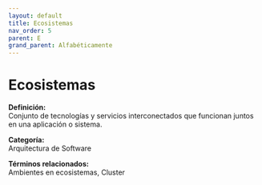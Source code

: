 ```yaml
---
layout: default
title: Ecosistemas
nav_order: 5
parent: E
grand_parent: Alfabéticamente
---
```


# Ecosistemas

**Definición:**  
Conjunto de tecnologías y servicios interconectados que funcionan juntos en una aplicación o sistema.

**Categoría:**  
Arquitectura de Software  

  


**Términos relacionados:**  
Ambientes en ecosistemas, Cluster
